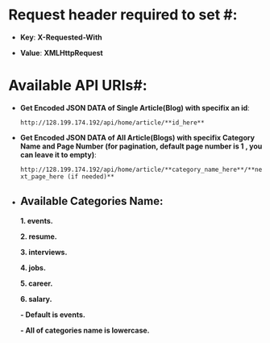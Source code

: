# Request header required to set #:
- **Key**: **X-Requested-With**

- **Value**: **XMLHttpRequest**
# Available API URIs#:
- **Get Encoded JSON DATA of Single Article(Blog) with specifix an id**:

  `http://128.199.174.192/api/home/article/**id_here**`
- **Get Encoded JSON DATA of All Article(Blogs) with specifix Category Name and Page Number (for pagination, default page number is 1 , you can leave it to empty)**:

  `http://128.199.174.192/api/home/article/**category_name_here**/**next_page_here (if needed)**`

 - ## Available Categories Name:
   **1. events.**
   
   **2. resume.**
   
   **3. interviews.**
   
   **4. jobs.**
   
   **5. career.**
   
   **6. salary.**
   
   **- Default is events.**
   
   **- All of categories name is lowercase.**
   
           
 

